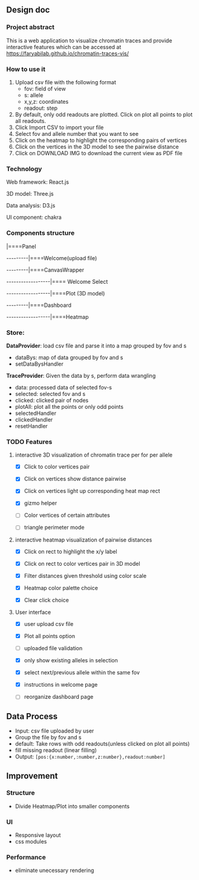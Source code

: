 ## Design doc

### Project abstract

This is a web application to visualize chromatin traces and provide interactive features which can be accessed at https://faryabilab.github.io/chromatin-traces-vis/

### How to use it
1. Upload csv file with the following format
    -   fov: field of view
    -   s: allele
    -   x,y,z: coordinates
    -   readout: step
2. By default, only odd readouts are plotted. Click on plot all points to plot all readouts.
3. Click Import CSV to import your file
4. Select fov and allele number that you want to see
5. Click on the heatmap to highlight the corresponding pairs of vertices 
6. Click on the vertices in the 3D model to see the pairwise distance
7. Click on DOWNLOAD IMG to download the current view as PDF file
### Technology 

Web framework: React.js

3D model: Three.js

Data analysis: D3.js

UI component: chakra

### Components structure

|====Panel

​---------|====Welcome(upload file)

---------|====CanvasWrapper

------------------​|==== Welcome Select

​------------------|====Plot (3D model)

​---------|====Dashboard

​------------------|====Heatmap

### Store:

**DataProvider**: load csv file and parse it into a map grouped by fov and s

-   dataBys: map of data grouped by fov and s
-   setDataBysHandler

**TraceProvider**: Given the data by s, perform data wrangling

-   data: processed data of selected fov-s
-   selected: selected fov and s
-   clicked: clicked pair of nodes
-   plotAll: plot all the points or only odd points
-   selectedHandler
-   clickedHandler
-   resetHandler

### TODO Features

1.   interactive 3D visualization of chromatin trace per for per allele 

     -   [x] Click to color vertices pair

     -   [x] Click on vertices show distance pairwise

     -   [x] Click on vertices light up corresponding heat map rect
     -   [x] gizmo helper
     -   [ ] Color vertices of certain attributes
     -   [ ] triangle perimeter mode

2.   interactive heatmap visualization of pairwise distances

     -   [x] Click on rect to highlight the x/y label

     -   [x] Click on rect to color vertices pair in 3D model
     -   [x] Filter distances given threshold using color scale

     -   [x] Heatmap color palette choice
     -   [x] Clear click choice

3.   User interface

     -   [x] user upload csv file
     -   [x] Plot all points option
     -   [ ] uploaded file validation
     -   [x] only show existing alleles in selection
     -   [x] select next/previous allele within the same fov
     -   [x] instructions in welcome page
     -   [ ] reorganize dashboard page
     


## Data Process

-   Input: csv file uploaded by user
-   Group the file by fov and s
-   default: Take rows with odd readouts(unless clicked on plot all points)
-   fill missing readout (linear filling)
-   Output: `[pos:{x:number,:number,z:number},readout:number]`

## Improvement

### Structure

-   Divide Heatmap/Plot into smaller components

### UI

-   Responsive layout
-   css modules

### Performance

-   eliminate unecessary rendering
